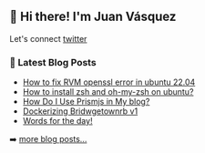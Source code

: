 ## 👋 Hi there! I'm Juan Vásquez

Let's connect [twitter](https://twitter.com/juanvqz_)

### 📕 Latest Blog Posts

<!-- BLOG-POST-LIST:START -->
- [How to fix RVM openssl error in ubuntu 22.04](https://juanvasquez.dev/development/2022/06/15/how-to-fix-openssl-error-with-rvm-in-ubuntu-22-04/)
- [How to install zsh and oh-my-zsh on ubuntu?](https://juanvasquez.dev/development/2022/06/03/how-to-install-zsh-and-oh-my-zsh-on-ubuntu/)
- [How Do I Use Prismjs in My blog?](https://juanvasquez.dev/development/2022/05/30/how-do-i-use-prismjs-in-my-blog/)
- [Dockerizing Bridwgetownrb v1](https://juanvasquez.dev/development/2022/05/15/dockerizing-bridgetownrb-v1/)
- [Words for the day!](https://juanvasquez.dev/english/2022/01/06/english-idioms/)
<!-- BLOG-POST-LIST:END -->

➡️ [more blog posts...](https://juanvasquez.dev)
